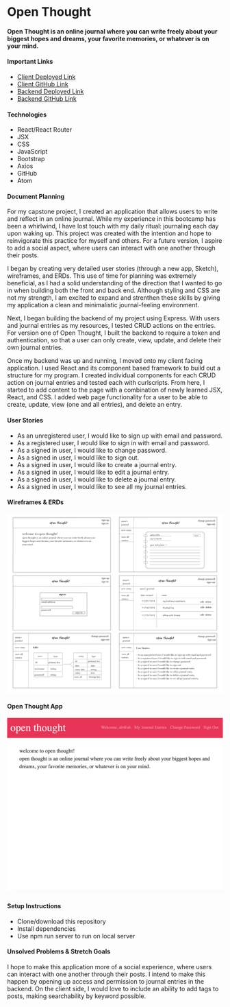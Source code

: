 <h1>Open Thought</h1>
<h4>Open Thought is an online journal where you can write freely about your biggest hopes and dreams, your favorite memories, or whatever is on your mind.</h4>

<h4>Important Links</h4>

-   [Client Deployed Link](https://aboborodea.github.io/journal/)
-   [Client GitHub Link](https://github.com/aboborodea/journal)
-   [Backend Deployed Link](https://dry-basin-07175.herokuapp.com)
-   [Backend GitHub Link](https://github.com/aboborodea/project_2_api)


<h4>Technologies</h4>
<ul>
<li>React/React Router</li>
<li>JSX</li>
<li>CSS</li>
<li>JavaScript</li>
<li>Bootstrap</li>
<li>Axios</li>
<li>GitHub</li>
<li>Atom</li>
</ul>


<h4>Document Planning</h4>
  <p>
  For my capstone project, I created an application that allows users to write and reflect in an online journal. While my experience in this bootcamp has been a whirlwind, I have lost touch with my daily ritual: journaling each day upon waking up. This project was created with the intention and hope to reinvigorate this practice for myself and others. For a future version, I aspire to add a social aspect, where users can interact with one another through their posts.

  I began by creating very detailed user stories (through a new app, Sketch), wireframes, and ERDs. This use of time for planning was extremely beneficial, as I had a solid understanding of the direction that I wanted to go in when building both the front and back end. Although styling and CSS are not my strength, I am excited to expand and strenthen these skills by giving my application a clean and minimalistic journal-feeling environment.

  Next, I began building the backend of my project using Express. With users and journal entries as my resources, I tested CRUD actions on the entries. For version one of Open Thought, I built the backend to require a token and authentication, so that a user can only create, view, update, and delete their own journal entries.

  Once my backend was up and running, I moved onto my client facing application. I used React and its component based framework to build out a structure for my program. I created individual components for each CRUD action on journal entries and tested each with curlscripts. From here, I started to add content to the page with a combination of newly learned JSX, React, and CSS. I added web page functionality for a user to be able to create, update, view (one and all entries), and delete an entry.
  </p>


<h4>User Stories</h4>
<ul>
<li>As an unregistered user, I would like to sign up with email and password.</li>
<li>As a registered user, I would like to sign in with email and password.</li>
<li>As a signed in user, I would like to change password.</li>
<li>As a signed in user, I would like to sign out.</li>
<li>As a signed in user, I would like to create a journal entry.</li>
<li>As a signed in user, I would like to edit a journal entry.</li>
<li>As a signed in user, I would like to delete a journal entry.</li>
<li>As a signed in user, I would like to see all my journal entries.</li>
</ul>


<h4>Wireframes & ERDs</h4>
<img src="public/wireframes&erds.png">


<h4>Open Thought App</h4>
<img src="public/app.png">


<h4>Setup Instructions</h4>
<ul>
  <li>Clone/download this repository</li>
  <li>Install dependencies</li>
  <li>Use npm run server to run on local server</li>
</ul>


<h4>Unsolved Problems & Stretch Goals</h4>
<p>I hope to make this application more of a social experience, where users can interact with one another through their posts. I intend to make this happen by opening up access and permission to journal entries in the backend. On the client side, I would love to include an ability to add tags to posts, making searchability by keyword possible.</p>
